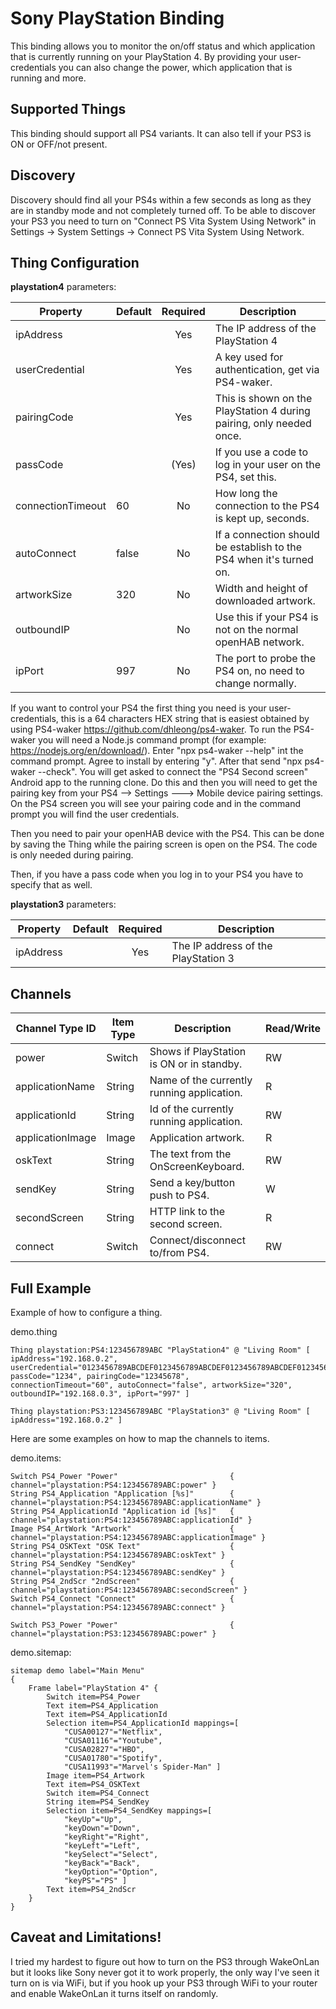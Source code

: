 # Sony PlayStation Binding

This binding allows you to monitor the on/off status and which application that is currently running on your PlayStation 4.
By providing your user-credentials you can also change the power, which application that is running and more.

## Supported Things

This binding should support all PS4 variants.
It can also tell if your PS3 is ON or OFF/not present.

## Discovery

Discovery should find all your PS4s within a few seconds as long as they are in standby mode and not completely turned off.
To be able to discover your PS3 you need to turn on "Connect PS Vita System Using Network" in
Settings -> System Settings -> Connect PS Vita System Using Network.

## Thing Configuration

**playstation4** parameters:

| Property            | Default | Required | Description                                                              |
|---------------------|---------|:--------:|--------------------------------------------------------------------------|
| ipAddress           |         | Yes      | The IP address of the PlayStation 4                                      |
| userCredential      |         | Yes      | A key used for authentication, get via PS4-waker.                        |
| pairingCode         |         | Yes      | This is shown on the PlayStation 4 during pairing, only needed once.     |
| passCode            |         | (Yes)    | If you use a code to log in your user on the PS4, set this.              |
| connectionTimeout   |  60     | No       | How long the connection to the PS4 is kept up, seconds.                  |
| autoConnect         |  false  | No       | If a connection should be establish to the PS4 when it's turned on.      |
| artworkSize         |  320    | No       | Width and height of downloaded artwork.                                  |
| outboundIP          |         | No       | Use this if your PS4 is not on the normal openHAB network.               |
| ipPort              |  997    | No       | The port to probe the PS4 on, no need to change normally.                |

If you want to control your PS4 the first thing you need is your user-credentials, this is a 64 characters HEX string that is easiest obtained by using PS4-waker https://github.com/dhleong/ps4-waker. 
To run the PS4-waker you will need a Node.js command prompt (for example: https://nodejs.org/en/download/). 
Enter "npx ps4-waker --help" int the command prompt. Agree to install by entering "y". 
After that send "npx ps4-waker --check". You will get asked to connect the "PS4 Second screen" Android app to the running clone. 
Do this and then you will need to get the pairing key from your PS4 --> Settings ---> Mobile device pairing settings. 
On the PS4 screen you will see your pairing code and in the command prompt you will find the user credentials.

Then you need to pair your openHAB device with the PS4.
This can be done by saving the Thing while the pairing screen is open on the PS4. The code is only needed during pairing.

Then, if you have a pass code when you log in to your PS4 you have to specify that as well.

**playstation3** parameters:

| Property            | Default | Required | Description                                                              |
|---------------------|---------|:--------:|--------------------------------------------------------------------------|
| ipAddress           |         | Yes      | The IP address of the PlayStation 3                                      |
 

## Channels

| Channel Type ID  | Item Type | Description                                                             | Read/Write |
|------------------|-----------|-------------------------------------------------------------------------|------------|
| power            | Switch    | Shows if PlayStation is ON or in standby.                               | RW         |
| applicationName  | String    | Name of the currently running application.                              | R          |
| applicationId    | String    | Id of the currently running application.                                | RW         |
| applicationImage | Image     | Application artwork.                                                    | R          |
| oskText          | String    | The text from the OnScreenKeyboard.                                     | RW         |
| sendKey          | String    | Send a key/button push to PS4.                                          | W          |
| secondScreen     | String    | HTTP link to the second screen.                                         | R          |
| connect          | Switch    | Connect/disconnect to/from PS4.                                         | RW         |

## Full Example

Example of how to configure a thing.

demo.thing

```
Thing playstation:PS4:123456789ABC "PlayStation4" @ "Living Room" [ ipAddress="192.168.0.2", userCredential="0123456789ABCDEF0123456789ABCDEF0123456789ABCDEF0123456789ABCDEF", passCode="1234", pairingCode="12345678",
connectionTimeout="60", autoConnect="false", artworkSize="320", outboundIP="192.168.0.3", ipPort="997" ]

Thing playstation:PS3:123456789ABC "PlayStation3" @ "Living Room" [ ipAddress="192.168.0.2" ]
```

Here are some examples on how to map the channels to items.

demo.items:

```
Switch PS4_Power "Power"                         { channel="playstation:PS4:123456789ABC:power" }
String PS4_Application "Application [%s]"        { channel="playstation:PS4:123456789ABC:applicationName" }
String PS4_ApplicationId "Application id [%s]"   { channel="playstation:PS4:123456789ABC:applicationId" }
Image PS4_ArtWork "Artwork"                      { channel="playstation:PS4:123456789ABC:applicationImage" }
String PS4_OSKText "OSK Text"                    { channel="playstation:PS4:123456789ABC:oskText" }
String PS4_SendKey "SendKey"                     { channel="playstation:PS4:123456789ABC:sendKey" }
String PS4_2ndScr "2ndScreen"                    { channel="playstation:PS4:123456789ABC:secondScreen" }
Switch PS4_Connect "Connect"                     { channel="playstation:PS4:123456789ABC:connect" }

Switch PS3_Power "Power"                         { channel="playstation:PS3:123456789ABC:power" }
```

demo.sitemap:

```
sitemap demo label="Main Menu"
{
    Frame label="PlayStation 4" {
        Switch item=PS4_Power
        Text item=PS4_Application
        Text item=PS4_ApplicationId
        Selection item=PS4_ApplicationId mappings=[
            "CUSA00127"="Netflix",
            "CUSA01116"="Youtube",
            "CUSA02827"="HBO",
            "CUSA01780"="Spotify",
            "CUSA11993"="Marvel's Spider-Man" ]
        Image item=PS4_Artwork
        Text item=PS4_OSKText
        Switch item=PS4_Connect
        String item=PS4_SendKey
        Selection item=PS4_SendKey mappings=[
            "keyUp"="Up",
            "keyDown"="Down",
            "keyRight"="Right",
            "keyLeft"="Left",
            "keySelect"="Select",
            "keyBack"="Back",
            "keyOption"="Option",
            "keyPS"="PS" ]
        Text item=PS4_2ndScr
    }
}
```

## Caveat and Limitations!

I tried my hardest to figure out how to turn on the PS3 through WakeOnLan but it looks like Sony never got it to work properly, the only way I've seen it turn on is via WiFi, but if you hook up your PS3 through WiFi to your router and enable WakeOnLan it turns itself on randomly.
